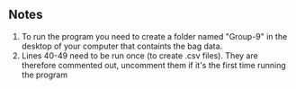 ## Notes
1. To run the program you need to create a folder named "Group-9" in the desktop of your computer that containts the bag data.
2. Lines 40-49 need to be run once (to create .csv files). They are therefore commented out, uncomment them if it's the first time running the program
